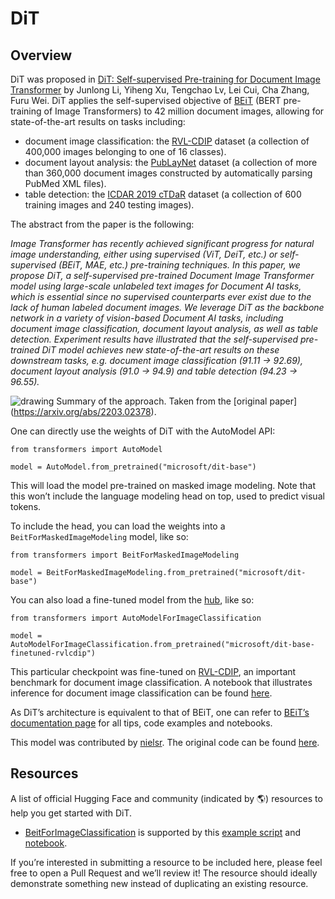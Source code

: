 # DiT

## Overview

DiT was proposed in [DiT: Self-supervised Pre-training for Document Image Transformer](https://arxiv.org/abs/2203.02378) by Junlong Li, Yiheng Xu, Tengchao Lv, Lei Cui, Cha Zhang, Furu Wei. DiT applies the self-supervised objective of [BEiT](beit) (BERT pre-training of Image Transformers) to 42 million document images, allowing for state-of-the-art results on tasks including:

-   document image classification: the [RVL-CDIP](https://www.cs.cmu.edu/~aharley/rvl-cdip/) dataset (a collection of 400,000 images belonging to one of 16 classes).
-   document layout analysis: the [PubLayNet](https://github.com/ibm-aur-nlp/PubLayNet) dataset (a collection of more than 360,000 document images constructed by automatically parsing PubMed XML files).
-   table detection: the [ICDAR 2019 cTDaR](https://github.com/cndplab-founder/ICDAR2019_cTDaR) dataset (a collection of 600 training images and 240 testing images).

The abstract from the paper is the following:

_Image Transformer has recently achieved significant progress for natural image understanding, either using supervised (ViT, DeiT, etc.) or self-supervised (BEiT, MAE, etc.) pre-training techniques. In this paper, we propose DiT, a self-supervised pre-trained Document Image Transformer model using large-scale unlabeled text images for Document AI tasks, which is essential since no supervised counterparts ever exist due to the lack of human labeled document images. We leverage DiT as the backbone network in a variety of vision-based Document AI tasks, including document image classification, document layout analysis, as well as table detection. Experiment results have illustrated that the self-supervised pre-trained DiT model achieves new state-of-the-art results on these downstream tasks, e.g. document image classification (91.11 → 92.69), document layout analysis (91.0 → 94.9) and table detection (94.23 → 96.55)._

![drawing](https://huggingface.co/datasets/huggingface/documentation-images/resolve/main/dit_architecture.jpg) Summary of the approach. Taken from the \[original paper\](https://arxiv.org/abs/2203.02378).

One can directly use the weights of DiT with the AutoModel API:

```
from transformers import AutoModel

model = AutoModel.from_pretrained("microsoft/dit-base")
```

This will load the model pre-trained on masked image modeling. Note that this won’t include the language modeling head on top, used to predict visual tokens.

To include the head, you can load the weights into a `BeitForMaskedImageModeling` model, like so:

```
from transformers import BeitForMaskedImageModeling

model = BeitForMaskedImageModeling.from_pretrained("microsoft/dit-base")
```

You can also load a fine-tuned model from the [hub](https://huggingface.co/models?other=dit), like so:

```
from transformers import AutoModelForImageClassification

model = AutoModelForImageClassification.from_pretrained("microsoft/dit-base-finetuned-rvlcdip")
```

This particular checkpoint was fine-tuned on [RVL-CDIP](https://www.cs.cmu.edu/~aharley/rvl-cdip/), an important benchmark for document image classification. A notebook that illustrates inference for document image classification can be found [here](https://github.com/NielsRogge/Transformers-Tutorials/blob/master/DiT/Inference_with_DiT_(Document_Image_Transformer)_for_document_image_classification.ipynb).

As DiT’s architecture is equivalent to that of BEiT, one can refer to [BEiT’s documentation page](beit) for all tips, code examples and notebooks.

This model was contributed by [nielsr](https://huggingface.co/nielsr). The original code can be found [here](https://github.com/microsoft/unilm/tree/master/dit).

## Resources

A list of official Hugging Face and community (indicated by 🌎) resources to help you get started with DiT.

-   [BeitForImageClassification](/docs/transformers/v4.34.0/en/model_doc/beit#transformers.BeitForImageClassification) is supported by this [example script](https://github.com/huggingface/transformers/tree/main/examples/pytorch/image-classification) and [notebook](https://colab.research.google.com/github/huggingface/notebooks/blob/main/examples/image_classification.ipynb).

If you’re interested in submitting a resource to be included here, please feel free to open a Pull Request and we’ll review it! The resource should ideally demonstrate something new instead of duplicating an existing resource.